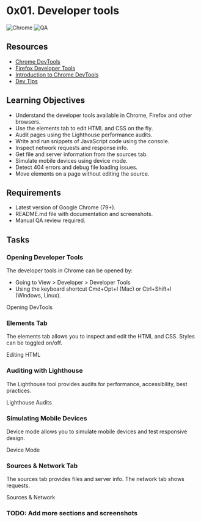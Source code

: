 # 0x01. Developer tools 

![Chrome](https://img.shields.io/badge/Chrome-v79-green.svg)
![QA](https://img.shields.io/badge/Manual%20QA-required-yellow.svg)


## Resources

- [Chrome DevTools](https://developer.chrome.com/docs/devtools/)
- [Firefox Developer Tools](https://developer.mozilla.org/en-US/docs/Tools) 
- [Introduction to Chrome DevTools](https://www.codeschool.com/courses/discover-devtools)
- [Dev Tips](https://umaar.com/dev-tips/)

## Learning Objectives

- Understand the developer tools available in Chrome, Firefox and other browsers.
- Use the elements tab to edit HTML and CSS on the fly.
- Audit pages using the Lighthouse performance audits. 
- Write and run snippets of JavaScript code using the console.
- Inspect network requests and response info.
- Get file and server information from the sources tab.
- Simulate mobile devices using device mode. 
- Detect 404 errors and debug file loading issues.
- Move elements on a page without editing the source.

## Requirements

- Latest version of Google Chrome (79+).
- README.md file with documentation and screenshots.
- Manual QA review required.

## Tasks

### Opening Developer Tools

The developer tools in Chrome can be opened by:

- Going to View > Developer > Developer Tools
- Using the keyboard shortcut Cmd+Opt+I (Mac) or Ctrl+Shift+I (Windows, Linux).

Opening DevTools

### Elements Tab

The elements tab allows you to inspect and edit the HTML and CSS. Styles can be toggled on/off.

Editing HTML

### Auditing with Lighthouse

The Lighthouse tool provides audits for performance, accessibility, best practices.

Lighthouse Audits

### Simulating Mobile Devices

Device mode allows you to simulate mobile devices and test responsive design.

Device Mode

### Sources & Network Tab

The sources tab provides files and server info. The network tab shows requests.

Sources & Network

### TODO: Add more sections and screenshots
